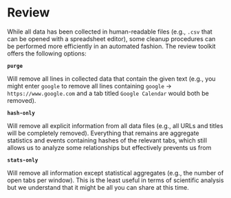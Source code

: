 # Review

While all data has been collected in human-readable files (e.g., `.csv` that can be opened with a spreadsheet editor), some cleanup procedures can be performed more efficiently in an automated fashion. The review toolkit offers the following options:

**`purge`**

Will remove all lines in collected data that contain the given text (e.g., you might enter `google` to remove all lines containing `google` -> `https://www.google.com` and a tab titled `Google Calendar` would both be removed).

**`hash-only`**

Will remove all explicit information from all data files (e.g., all URLs and titles will be completely removed). Everything that remains are aggregate statistics and events containing hashes of the relevant tabs, which still allows us to analyze some relationships but effectively prevents us from

**`stats-only`**

Will remove all information except statistical aggregates (e.g., the number of open tabs per window). This is the least useful in terms of scientific analysis but we understand that it might be all you can share at this time.
